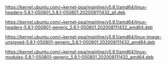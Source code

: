 https://kernel.ubuntu.com/~kernel-ppa/mainline/v5.8.1/amd64/linux-headers-5.8.1-050801_5.8.1-050801.202008111432_all.deb

https://kernel.ubuntu.com/~kernel-ppa/mainline/v5.8.1/amd64/linux-headers-5.8.1-050801-generic_5.8.1-050801.202008111432_amd64.deb

https://kernel.ubuntu.com/~kernel-ppa/mainline/v5.8.1/amd64/linux-image-unsigned-5.8.1-050801-generic_5.8.1-050801.202008111432_amd64.deb

https://kernel.ubuntu.com/~kernel-ppa/mainline/v5.8.1/amd64/linux-modules-5.8.1-050801-generic_5.8.1-050801.202008111432_amd64.deb
